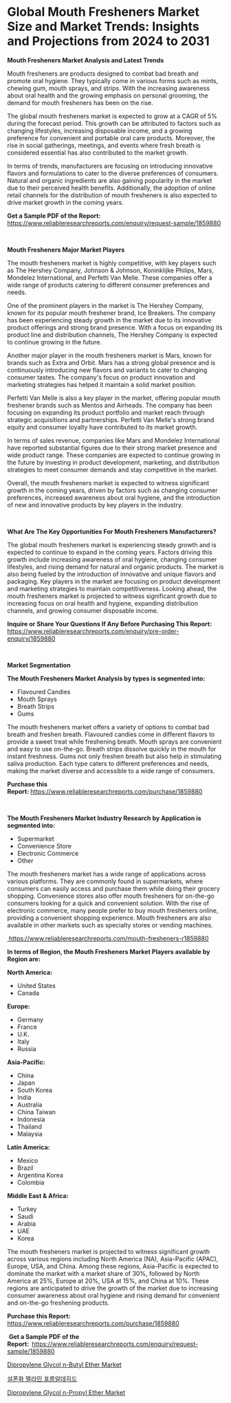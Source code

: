 <p><h1>Global Mouth Fresheners Market Size and Market Trends: Insights and Projections from 2024 to 2031</h1></p><p><strong>Mouth Fresheners Market Analysis and Latest Trends</strong></p>
<p><p>Mouth fresheners are products designed to combat bad breath and promote oral hygiene. They typically come in various forms such as mints, chewing gum, mouth sprays, and strips. With the increasing awareness about oral health and the growing emphasis on personal grooming, the demand for mouth fresheners has been on the rise.</p><p>The global mouth fresheners market is expected to grow at a CAGR of 5% during the forecast period. This growth can be attributed to factors such as changing lifestyles, increasing disposable income, and a growing preference for convenient and portable oral care products. Moreover, the rise in social gatherings, meetings, and events where fresh breath is considered essential has also contributed to the market growth.</p><p>In terms of trends, manufacturers are focusing on introducing innovative flavors and formulations to cater to the diverse preferences of consumers. Natural and organic ingredients are also gaining popularity in the market due to their perceived health benefits. Additionally, the adoption of online retail channels for the distribution of mouth fresheners is also expected to drive market growth in the coming years.</p></p>
<p><strong>Get a Sample PDF of the Report:&nbsp;</strong> <a href="https://www.reliableresearchreports.com/enquiry/request-sample/1859880">https://www.reliableresearchreports.com/enquiry/request-sample/1859880</a></p>
<p>&nbsp;</p>
<p><strong>Mouth Fresheners Major Market Players</strong></p>
<p><p>The mouth fresheners market is highly competitive, with key players such as The Hershey Company, Johnson & Johnson, Koninklijke Philips, Mars, Mondelez International, and Perfetti Van Melle. These companies offer a wide range of products catering to different consumer preferences and needs.</p><p>One of the prominent players in the market is The Hershey Company, known for its popular mouth freshener brand, Ice Breakers. The company has been experiencing steady growth in the market due to its innovative product offerings and strong brand presence. With a focus on expanding its product line and distribution channels, The Hershey Company is expected to continue growing in the future.</p><p>Another major player in the mouth fresheners market is Mars, known for brands such as Extra and Orbit. Mars has a strong global presence and is continuously introducing new flavors and variants to cater to changing consumer tastes. The company's focus on product innovation and marketing strategies has helped it maintain a solid market position.</p><p>Perfetti Van Melle is also a key player in the market, offering popular mouth freshener brands such as Mentos and Airheads. The company has been focusing on expanding its product portfolio and market reach through strategic acquisitions and partnerships. Perfetti Van Melle's strong brand equity and consumer loyalty have contributed to its market growth.</p><p>In terms of sales revenue, companies like Mars and Mondelez International have reported substantial figures due to their strong market presence and wide product range. These companies are expected to continue growing in the future by investing in product development, marketing, and distribution strategies to meet consumer demands and stay competitive in the market.</p><p>Overall, the mouth fresheners market is expected to witness significant growth in the coming years, driven by factors such as changing consumer preferences, increased awareness about oral hygiene, and the introduction of new and innovative products by key players in the industry.</p></p>
<p>&nbsp;</p>
<p><strong>What Are The Key Opportunities For Mouth Fresheners Manufacturers?</strong></p>
<p><p>The global mouth fresheners market is experiencing steady growth and is expected to continue to expand in the coming years. Factors driving this growth include increasing awareness of oral hygiene, changing consumer lifestyles, and rising demand for natural and organic products. The market is also being fueled by the introduction of innovative and unique flavors and packaging. Key players in the market are focusing on product development and marketing strategies to maintain competitiveness. Looking ahead, the mouth fresheners market is projected to witness significant growth due to increasing focus on oral health and hygiene, expanding distribution channels, and growing consumer disposable income.</p></p>
<p><strong>Inquire or Share Your Questions If Any Before Purchasing This Report:</strong> <a href="https://www.reliableresearchreports.com/enquiry/pre-order-enquiry/1859880">https://www.reliableresearchreports.com/enquiry/pre-order-enquiry/1859880</a></p>
<p>&nbsp;</p>
<p><strong>Market Segmentation</strong></p>
<p><strong>The Mouth Fresheners Market Analysis by types is segmented into:</strong></p>
<p><ul><li>Flavoured Candies</li><li>Mouth Sprays</li><li>Breath Strips</li><li>Gums</li></ul></p>
<p><p>The mouth fresheners market offers a variety of options to combat bad breath and freshen breath. Flavoured candies come in different flavors to provide a sweet treat while freshening breath. Mouth sprays are convenient and easy to use on-the-go. Breath strips dissolve quickly in the mouth for instant freshness. Gums not only freshen breath but also help in stimulating saliva production. Each type caters to different preferences and needs, making the market diverse and accessible to a wide range of consumers.</p></p>
<p><strong>Purchase this Report:&nbsp;</strong><a href="https://www.reliableresearchreports.com/purchase/1859880">https://www.reliableresearchreports.com/purchase/1859880</a></p>
<p>&nbsp;</p>
<p><strong>The Mouth Fresheners Market Industry Research by Application is segmented into:</strong></p>
<p><ul><li>Supermarket</li><li>Convenience Store</li><li>Electronic Commerce</li><li>Other</li></ul></p>
<p><p>The mouth fresheners market has a wide range of applications across various platforms. They are commonly found in supermarkets, where consumers can easily access and purchase them while doing their grocery shopping. Convenience stores also offer mouth fresheners for on-the-go consumers looking for a quick and convenient solution. With the rise of electronic commerce, many people prefer to buy mouth fresheners online, providing a convenient shopping experience. Mouth fresheners are also available in other markets such as specialty stores or vending machines.</p></p>
<p><a href="https://www.reliableresearchreports.com/mouth-fresheners-r1859880">&nbsp;https://www.reliableresearchreports.com/mouth-fresheners-r1859880</a></p>
<p><strong>In terms of Region, the Mouth Fresheners Market Players available by Region are:</strong></p>
<p>
    <p> <strong> North America: </strong>
        <ul>
            <li>United States</li>
            <li>Canada</li>
        </ul>
        </p> 
    <p> <strong> Europe: </strong>
        <ul>
            <li>Germany</li>
            <li>France</li>
            <li>U.K.</li>
            <li>Italy</li>
            <li>Russia</li>
        </ul>
        </p> 
    <p> <strong> Asia-Pacific: </strong>
        <ul>
            <li>China</li>
            <li>Japan</li>
            <li>South Korea</li>
            <li>India</li>
            <li>Australia</li>
            <li>China Taiwan</li>
            <li>Indonesia</li>
            <li>Thailand</li>
            <li>Malaysia</li>
        </ul>
        </p> 
    <p> <strong> Latin America: </strong>
        <ul>
            <li>Mexico</li>
            <li>Brazil</li>
            <li>Argentina Korea</li>
            <li>Colombia</li>
        </ul>
        </p> 
    <p> <strong> Middle East & Africa: </strong>
        <ul>
            <li>Turkey</li>
            <li>Saudi</li>
            <li>Arabia</li>
            <li>UAE</li>
            <li>Korea</li>
        </ul>
    </p>
    </p>
<p><p>The mouth fresheners market is projected to witness significant growth across various regions including North America (NA), Asia-Pacific (APAC), Europe, USA, and China. Among these regions, Asia-Pacific is expected to dominate the market with a market share of 30%, followed by North America at 25%, Europe at 20%, USA at 15%, and China at 10%. These regions are anticipated to drive the growth of the market due to increasing consumer awareness about oral hygiene and rising demand for convenient and on-the-go freshening products.</p></p>
<p><strong>Purchase this Report: </strong><a href="https://www.reliableresearchreports.com/purchase/1859880">https://www.reliableresearchreports.com/purchase/1859880</a></p>
<p>&nbsp;<strong>Get a Sample PDF of the Report:&nbsp;&nbsp;</strong><a href="https://www.reliableresearchreports.com/enquiry/request-sample/1859880">https://www.reliableresearchreports.com/enquiry/request-sample/1859880</a></p>
<p><strong></strong></p>
<p><p><a href="https://github.com/pjcfca/Market-Research-Report-List-3/blob/main/dipropylene-glycol-n-butyl-ether-market.md">Dipropylene Glycol n-Butyl Ether Market</a></p><p><a href="https://github.com/vseigx30c9a1j/Market-Research-Report-List-2/blob/main/7176191146542.md">설폰화 멜라민 포름알데히드</a></p><p><a href="https://github.com/wusalecollins540tpqoz/Market-Research-Report-List-3/blob/main/dipropylene-glycol-n-propyl-ether-market.md">Dipropylene Glycol n-Propyl Ether Market</a></p></p>